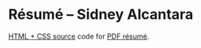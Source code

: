 # Résumé – Sidney Alcantara

[HTML + CSS source](https://resume.sidney.me/) code for [PDF résumé](https://github.com/notsidney/resume/blob/main/Sidney%20Alcantara%20Resume.pdf).
